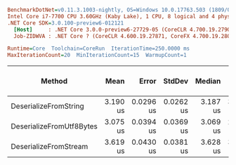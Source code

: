 ``` ini

BenchmarkDotNet=v0.11.3.1003-nightly, OS=Windows 10.0.17763.503 (1809/October2018Update/Redstone5)
Intel Core i7-7700 CPU 3.60GHz (Kaby Lake), 1 CPU, 8 logical and 4 physical cores
.NET Core SDK=3.0.100-preview6-012121
  [Host]     : .NET Core 3.0.0-preview6-27729-05 (CoreCLR 4.700.19.27901, CoreFX 4.700.19.27903), 64bit RyuJIT
  Job-ZIDWVA : .NET Core ? (CoreCLR 4.600.19.27871, CoreFX 4.700.19.28001), 64bit RyuJIT

Runtime=Core  Toolchain=CoreRun  IterationTime=250.0000 ms  
MaxIterationCount=20  MinIterationCount=15  WarmupCount=1  

```
|                   Method |     Mean |     Error |    StdDev |   Median |      Min |      Max | Gen 0/1k Op | Gen 1/1k Op | Gen 2/1k Op | Allocated Memory/Op |
|------------------------- |---------:|----------:|----------:|---------:|---------:|---------:|------------:|------------:|------------:|--------------------:|
|    DeserializeFromString | 3.190 us | 0.0296 us | 0.0262 us | 3.187 us | 3.120 us | 3.232 us |      0.0634 |           - |           - |               304 B |
| DeserializeFromUtf8Bytes | 3.075 us | 0.0394 us | 0.0369 us | 3.069 us | 2.982 us | 3.132 us |      0.0365 |           - |           - |               192 B |
|    DeserializeFromStream | 3.619 us | 0.0430 us | 0.0381 us | 3.628 us | 3.555 us | 3.694 us |      0.1314 |           - |           - |               584 B |
